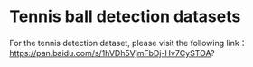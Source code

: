 # Tennis ball detection datasets
For the tennis detection dataset, please visit the following link：https://pan.baidu.com/s/1hVDh5VjmFbDj-Hv7CySTOA?
